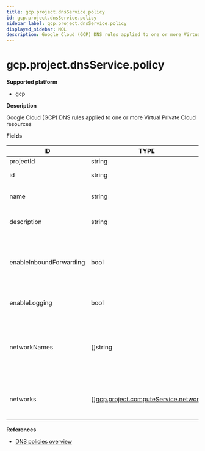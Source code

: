 ```yaml
---
title: gcp.project.dnsService.policy
id: gcp.project.dnsService.policy
sidebar_label: gcp.project.dnsService.policy
displayed_sidebar: MQL
description: Google Cloud (GCP) DNS rules applied to one or more Virtual Private Cloud resources
---
```


# gcp.project.dnsService.policy

**Supported platform**

- gcp

**Description**

Google Cloud (GCP) DNS rules applied to one or more Virtual Private Cloud resources

**Fields**

| ID                      | TYPE                                                                                  | DESCRIPTION                                                                      |
| ----------------------- | ------------------------------------------------------------------------------------- | -------------------------------------------------------------------------------- |
| projectId               | string                                                                                | Project ID                                                                       |
| id                      | string                                                                                | Managed Zone ID                                                                  |
| name                    | string                                                                                | User-friendly name of the resource                                               |
| description             | string                                                                                | User-friendly description of the resource                                        |
| enableInboundForwarding | bool                                                                                  | Whether DNS queries sent by VMs or applications over VPN connections are allowed |
| enableLogging           | bool                                                                                  | Whether logging is enabled                                                       |
| networkNames            | &#91;&#93;string                                                                      | List of network names specifying networks to which this policy is applied        |
| networks                | &#91;&#93;[gcp.project.computeService.network](gcp.project.computeservice.network.md) | List of networks to which this policy is applied                                 |

**References**

- [DNS policies overview](https://cloud.google.com/dns/docs/policies-overview)

